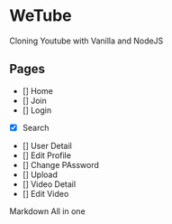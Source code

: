 # WeTube

Cloning Youtube with Vanilla and NodeJS

## Pages 

 - [] Home
 - [] Join
 - [] Login
 - [x] Search
 - [] User Detail
 - [] Edit Profile
 - [] Change PAssword
 - [] Upload
 - [] Video Detail
 - [] Edit Video


  

 Markdown All in one
